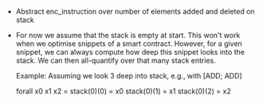 * Abstract enc_instruction over number of elements added and deleted on stack

* For now we assume that the stack is empty at start. This won't work
  when we optimise snippets of a smart contract. However, for a given
  snippet, we can always compute how deep this snippet looks into the
  stack. We can then all-quantify over that many stack entries.

  Example: Assuming we look 3 deep into stack, e.g., with [ADD; ADD]

  forall x0 x1 x2 =
    stack(0)(0) = x0
    stack(0)(1) = x1
    stack(0)(2) = x2
